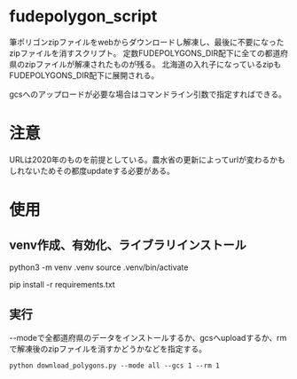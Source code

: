 # fudepolygon_script

筆ポリゴンzipファイルをwebからダウンロードし解凍し、最後に不要になったzipファイルを消すスクリプト。
定数FUDEPOLYGONS_DIR配下に全ての都道府県のzipファイルが解凍されたものが残る。
北海道の入れ子になっているzipもFUDEPOLYGONS_DIR配下に展開される。

gcsへのアップロードが必要な場合はコマンドライン引数で指定すればできる。

# 注意

URLは2020年のものを前提としている。農水省の更新によってurlが変わるかもしれないためその都度updateする必要がある。


# 使用

## venv作成、有効化、ライブラリインストール
python3 -m venv .venv
source .venv/bin/activate

pip install -r requirements.txt

## 実行

--modeで全都道府県のデータをインストールするか、gcsへuploadするか、rmで解凍後のzipファイルを消すかどうかなどを指定する。

```
python download_polygons.py --mode all --gcs 1 --rm 1
```
